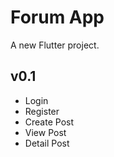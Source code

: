 # Forum App

A new Flutter project.

## v0.1
- Login
- Register
- Create Post
- View Post
- Detail Post
